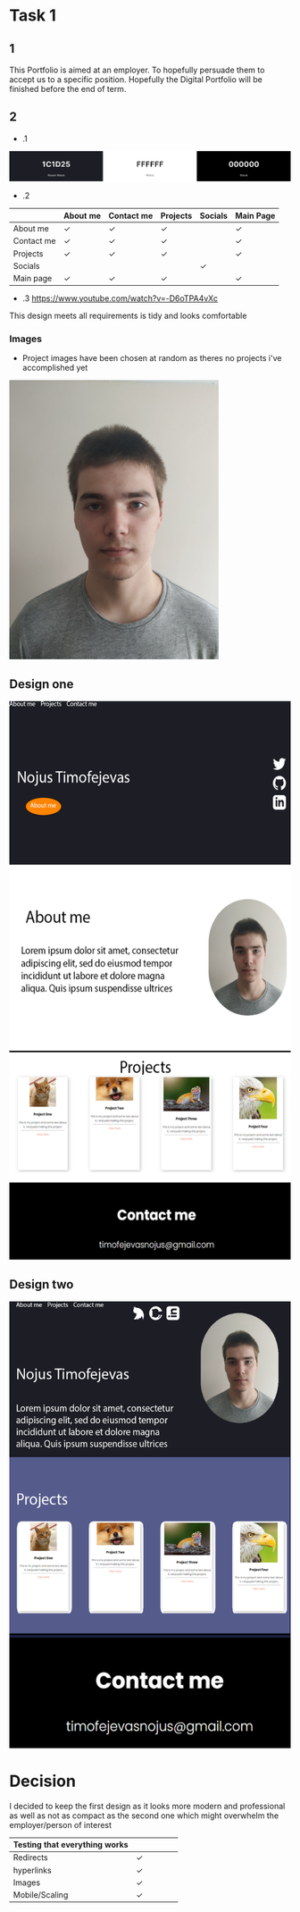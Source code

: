 # Task 1

## 1

This Portfolio is aimed at an employer.
To hopefully persuade them to accept us to a specific position.
Hopefully the Digital Portfolio will be finished before the end of term.

## 2

* .1
<img src="src/img/Colours.PNG">

* .2 

|   | About me | Contact me | Projects | Socials | Main Page |
|---|---|---|---|---|---|
| About me | &check; | &check; | &check; |  |  &check; |
| Contact me | &check; | &check; | &check;  |   | &check; |
| Projects | &check; |  &check; | &check; |   | &check; |
| Socials |  |   |   | &check; |  |
| Main page | &check; |  &check; | &check;  |   | &check; |

* .3 
https://www.youtube.com/watch?v=-D6oTPA4vXc

This design meets all requirements is tidy and looks comfortable

### Images
- Project images have been chosen at random as theres no projects i've accomplished yet

<img src="src/img/Nojus.JPG" height=500px>

## Design one
<img src="src/img/Storyboard.png" height= 1000px>

## Design two
<img src="src/img/Storyboard2.png" height= 800px>

# Decision
I decided to keep the first design as it looks more modern and professional as well as not as compact as the second one which might overwhelm the employer/person of interest

|Testing that everything works||||||
|---|---|---|---|---|---|
| Redirects | &check; |
| hyperlinks | &check; |
| Images| &check; |
| Mobile/Scaling | &check; |
